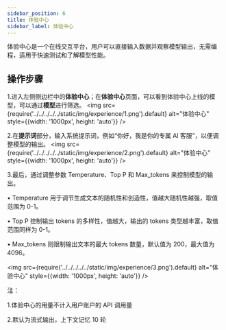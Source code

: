```yaml
---
sidebar_position: 6
title: 体验中心
sidebar_label: 体验中心
---
```


体验中心是一个在线交互平台，用户可以直接输入数据并观察模型输出，无需编程，适用于快速测试和了解模型性能。

## 操作步骤

1.进入左侧侧边栏中的**体验中心**；在**体验中心**页面，可以看到体验中心上线的模型，可以通过**模型**进行筛选。
<img src={require('../../../../../static/img/experience/1.png').default} alt="体验中心" style={{width: '1000px', height: 'auto'}} />

2.在**提示词**部分，输入系统提示词，例如“你好，我是你的专属 AI 客服”，以便调整模型的输出。
<img src={require('../../../../../static/img/experience/2.png').default} alt="体验中心" style={{width: '1000px', height: 'auto'}} />

3.最后，通过调整参数 Temperature、Top P 和 Max_tokens 来控制模型的输出。

• Temperature 用于调节生成文本的随机性和创造性，值越大随机性越强，取值范围为 0-1。

• Top P 控制输出 tokens 的多样性，值越大，输出的 tokens 类型越丰富，取值范围同样为 0-1。

• Max_tokens 则限制输出文本的最大 tokens 数量，默认值为 200，最大值为 4096。

<img src={require('../../../../../static/img/experience/3.png').default} alt="体验中心" style={{width: '1000px', height: 'auto'}} />

注：

1.体验中心的用量不计入用户账户的 API 调用量

2.默认为流式输出，上下文记忆 10 轮
